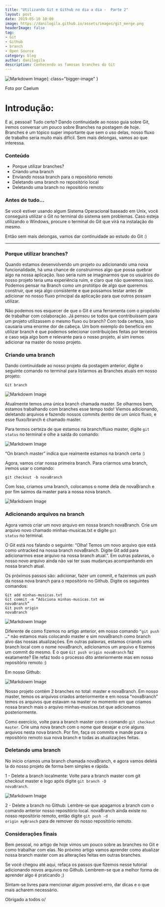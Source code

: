 ```yaml
---
title: "Utilizando Git e Github no dia a dia -  Parte 2"
layout: post
date: 2019-05-10 10:00
image: https://danilogila.github.io/assets/images/git_merge.png
headerImage: false
tag:
- Git
- Github
- branch
- Open Source
category: blog
author: danilogila
description: Conhecendo as famosas branches do Git
---
```


![Markdowm Image]( /assets/images/git_merge.png){: class="bigger-image" }
<figcaption class="caption">Foto por Caelum</figcaption>

# Introdução:

E aí, pessoal! Tudo certo? Dando continuidade ao nosso guia sobre Git, iremos conversar um pouco sobre Branches na postagem de hoje. Branches é um tópico super importante que sem o uso delas, nosso fluxo de trabalho seria muito mais difícil. Sem mais delongas, vamos ao que interessa.

### Conteúdo

* Porque utilizar branches?
* Criando uma branch
* Enviando nossa branch para o repositório remoto
* Deletando uma branch no repositório local
* Deletando uma branch no repositório remoto


### Antes de tudo…

Se você estiver usando algum Sistema Operacional baseado em Unix, você conseguirá utilizar o Git no terminal do sistema sem problemas. Caso esteja utilizando o Windows, procure o terminal do Git que virá na instalação do mesmo. 

Então sem mais delongas, vamos dar continuidade ao estudo do Git :)

---

### Porque utilizar branches?

Quando estamos desenvolvendo um projeto ou adicionando uma nova funcionalidade, há uma chance de construirmos algo que possa quebrar algo na nossa aplicação. Isso seria ruim se imaginarmos que os usuários do nosso projeto teria uma experiência ruim, e claro que não queremos isso. Podemos pensar na Branch como um protótipo de algo que queremos construir, que seja algo consistente e que possamos testar antes de adicionar no nosso fluxo principal da aplicação para que outros possam utilizar.

Não podemos nos esquecer de que o Git é uma ferramenta com o propósito de trabalhar com colaboração. Já pensou se todos que contribuíssem para um projeto utilizassem o mesmo fluxo ou branch? Com toda certeza, isso causaria uma enorme dor de cabeça. Um bom exemplo do benefício em utilizar branch é que podemos selecionar contribuições feitas por terceiros e caso seja algo bom e relevante para o nosso projeto, aí sim iremos adicionar na master do nosso projeto.

### Criando uma branch

Dando continuidade ao nosso projeto da postagem anterior, digite o seguinte comando no terminal para listarmos as Branches atuais em nosso projeto:

<code class="git">Git branch</code><br>

![Markdowm Image](/assets/images/gitbranch.gif)

Atualmente temos uma única branch chamada master. Se olharmos bem, estamos trabalhando com branches esse tempo todo! Viemos adicionando, deletando arquivos e fazendo nossos commits dentro de um único fluxo, e esse fluxo/branch é chamado master.

Para termos certeza de que estamos na branch/fluxo master, digite <code class="git">git status</code> no terminal e olhe a saída do comando: 

![Markdowm Image](/assets/images/gitstatusbranch.gif)

“On branch master” indica que realmente estamos na branch certa :)

Agora, vamos criar nossa primeira branch. Para criarmos uma branch, iremos usar o comando: 

<code class="git">git checkout -b novaBranch</code><br>

Com Isso, criamos uma branch, colocamos o nome dela de novaBranch e por fim saimos da master para a nossa nova branch. 

![Markdowm Image](/assets/images/criandobranch.gif)

### Adicionando arquivos na branch

Agora vamos criar um novo arquivo em nossa branch novaBranch. Crie um arquivo novo chamado minhas-musicas.txt e digite <code class="git">git status</code> no terminal.

O Git está nos falando o seguinte: “Olha! Temos um novo arquivo que está como untracked na nossa branch novaBranch. Digite Git add para adicionarmos esse arquivo na nossa branch atual.”. Em outras palavras, o nosso novo arquivo ainda não vai ter suas mudanças acompanhando em nossa branch atual.

Os próximos passos são: adicionar, fazer um commit, e fazermos um push da nossa nova branch para o repositório no Github. Digite os seguintes comandos:

<code class="git">Git add minhas-musicas.txt</code><br>
<code class="git">Git commit -m “Adiciona minhas-musicas.txt em novaBranch”</code><br>
<code class="git">Git push origin novaBranch</code><br>

![Markdowm Image](/assets/images/pushnovabranch.gif)

Diferente de como fizemos no artigo anterior, em nosso comando <code class="git">“git push …”</code> não estamos mais colocando master e sim novaBranch como branch alvo das nossas atualizações. Em outras palavras, estamos criando uma branch local com o nome novaBranch, adicionamos um arquivo e fizemos um commit do mesmo. E o que <code class="git">Git push origin novaBranch</code> faz exatamente? Ele refaz todo o processo dito anteriormente mas em nosso repositório remoto :)

Em nosso Github:

![Markdowm Image](/assets/images/remotebranch.gif)

Nosso projeto contém 2 branches no total: master e novaBranch. Em nosso master, temos os arquivos criados anteriormente e em nossa “novaBranch” temos os arquivos que estavam na master no momento em que criamos nossa branch mais o arquivo minhas-musicas.txt que adicionamos posteriormente.

Como exercício, volte para a branch master com o comando <code class="git">git checkout master</code>. Crie uma nova branch com o nome que desejar e crie alguns arquivos nesta nova branch. Por fim, faça os commits e mande para o repositório remoto sua nova branch e todas as atualizações feitas.


### Deletando uma branch

No início criamos uma branch chamada novaBranch, e agora vamos deletá la do nosso projeto de forma bem simples e rápida.

1 - Delete a branch localmente: Volte para a branch master com git checkout master e logo após digite <code class="git">git branch -D novaBranch</code>. 

![Markdowm Image](/assets/images/deletebranch.gif)

2 - Delete a branch no Github: Lembre-se que apagamos a branch com o comando anterior nosso repositório local. novaBranch ainda existe no nosso repositório remoto, então digite <code class="git">git push -d origin myBranch</code> para de remover do nosso repositório remoto.

### Considerações finais

Bem pessoal, no artigo de hoje vimos um pouco sobre as branches no Git e como trabalhar com elas. No próximo artigo vamos aprender como atualizar nossa branch master com as alterações feitas em outras branches.

Se você chegou até aqui, refaça os passos que fizemos nesse tutorial adicionando novos arquivos no Github. Lembrem-se que a melhor forma de aprender algo é praticando ;)

Sintam-se livres para mencionar algum possível erro, dar dicas e o que mais acharem necessário.

Obrigado a todos o/
